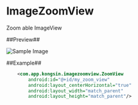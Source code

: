 # ImageZoomView
Zoom able ImageView

##Preview##

![Sample Image](https://github.com/kongsin/ImageZoomView/blob/master/videotogif_2017.02.06_01.15.49.gif)

##Example##
```xml
    <com.app.kongsin.imagezoomview.ZoomView
        android:id="@+id/my_zoom_view"
        android:layout_centerHorizontal="true"
        android:layout_width="match_parent"
        android:layout_height="match_parent"/>
```
